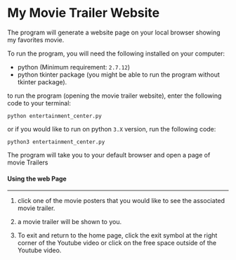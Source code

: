 # My Movie Trailer Website

The program will generate a website page on your local browser showing my favorites movie.

To run the program, you will need the following installed on your computer:
- python (Minimum requirement: `2.7.12`)
- python tkinter package (you might be able to run the program without tkinter package).


to run the program (opening the movie trailer website), enter the following code to your terminal:
```
python entertainment_center.py
```

or if you would like to run on python `3.X` version, run the following code:
```
python3 entertainment_center.py
```
The program will take you to your default browser and open a page of movie Trailers

#### Using the web Page
---
1. click one of the movie posters that you would like to see the associated movie trailer.

2. a movie trailer will be shown to you.

3. To exit and return to the home page, click the exit symbol at the right corner of the Youtube video or click on the free space outside of the Youtube video.
